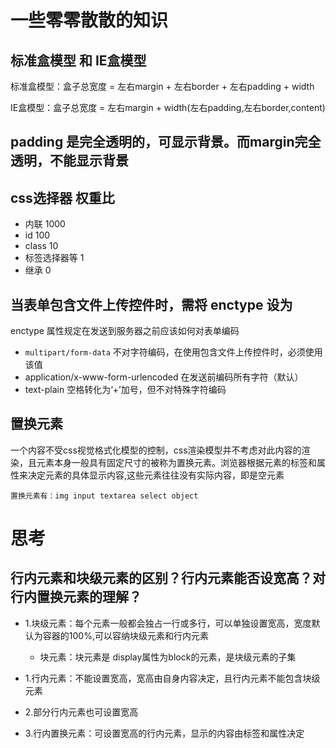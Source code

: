 # 一些零零散散的知识

## 标准盒模型 和 IE盒模型
标准盒模型：盒子总宽度 = 左右margin + 左右border + 左右padding + width

IE盒模型：盒子总宽度 = 左右margin + width(左右padding,左右border,content)

## padding 是完全透明的，可显示背景。而margin完全透明，不能显示背景

## css选择器 权重比 
- 内联 1000
- id 100
- class 10
- 标签选择器等 1
- 继承 0

## 当表单包含文件上传控件时，需将 enctype 设为 
enctype 属性规定在发送到服务器之前应该如何对表单编码
- `multipart/form-data` 不对字符编码，在使用包含文件上传控件时，必须使用该值
- application/x-www-form-urlencoded 在发送前编码所有字符（默认）
- text-plain 空格转化为‘+’加号，但不对特殊字符编码

## 置换元素
一个内容不受css视觉格式化模型的控制，css渲染模型并不考虑对此内容的渲染，且元素本身一般具有固定尺寸的被称为置换元素。浏览器根据元素的标签和属性来决定元素的具体显示内容,这些元素往往没有实际内容，即是空元素

`置换元素有：img input textarea select object`

# 思考

## 行内元素和块级元素的区别？行内元素能否设宽高？对行内置换元素的理解？
- 1.块级元素：每个元素一般都会独占一行或多行，可以单独设置宽高，宽度默认为容器的100%,可以容纳块级元素和行内元素
    - 块元素：块元素是 display属性为block的元素，是块级元素的子集
- 1.行内元素：不能设置宽高，宽高由自身内容决定，且行内元素不能包含块级元素

- 2.部分行内元素也可设置宽高

- 3.行内置换元素：可设置宽高的行内元素，显示的内容由标签和属性决定
